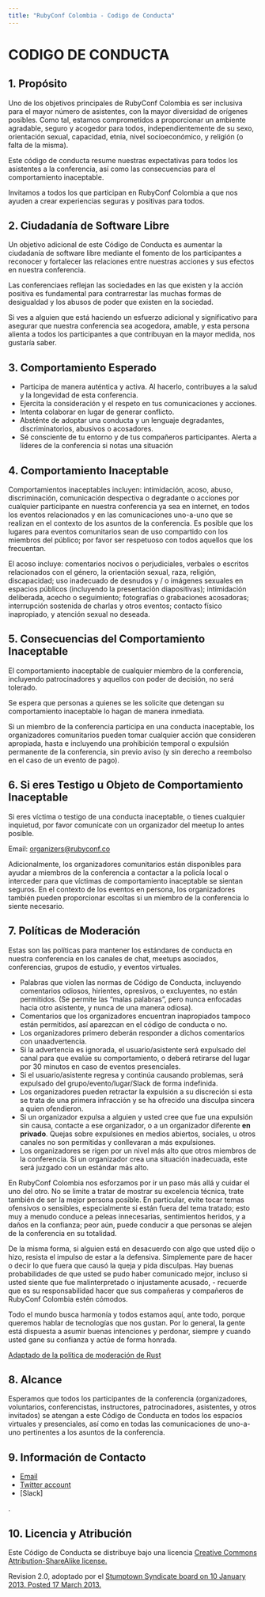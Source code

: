 ```yaml
---
title: "RubyConf Colombia - Codigo de Conducta"
---
```


# CODIGO DE CONDUCTA

## 1. Propósito

Uno de los objetivos principales de RubyConf Colombia es ser inclusiva para el mayor número de asistentes, con la mayor diversidad de orígenes posibles. Como tal, estamos comprometidos a proporcionar un ambiente agradable, seguro y acogedor para todos, independientemente de su sexo, orientación sexual, capacidad, etnia, nivel socioeconómico, y religión (o falta de la misma).

Este código de conducta resume nuestras expectativas para todos los asistentes a la conferencia, así como las consecuencias para el comportamiento inaceptable.

Invitamos a todos los que participan en RubyConf Colombia a que nos ayuden a crear experiencias seguras y positivas para todos.

## 2. Ciudadanía de Software Libre

Un objetivo adicional de este Código de Conducta es aumentar la ciudadanía de software libre mediante el fomento de los participantes a reconocer y fortalecer las relaciones entre nuestras acciones y sus efectos en nuestra conferencia.

Las conferenciaes reflejan las sociedades en las que existen y la acción positiva es fundamental para contrarrestar las muchas formas de desigualdad y los abusos de poder que existen en la sociedad.

Si ves a alguien que está haciendo un esfuerzo adicional y significativo para asegurar que nuestra conferencia sea acogedora, amable, y esta persona alienta a todos los participantes a que contribuyan en la mayor medida, nos gustaría saber.

## 3. Comportamiento Esperado

- Participa de manera auténtica y activa. Al hacerlo, contribuyes a la salud y la longevidad de esta conferencia.
- Ejercita la consideración y el respeto en tus comunicaciones y acciones.
- Intenta colaborar en lugar de generar conflicto.
- Absténte de adoptar una conducta y un lenguaje degradantes, discriminatorios, abusivos o acosadores.
- Sé consciente de tu entorno y de tus compañeros participantes. Alerta a líderes de la conferencia si notas una situación

## 4. Comportamiento Inaceptable

Comportamientos inaceptables incluyen: intimidación, acoso, abuso, discriminación, comunicación despectiva o degradante o acciones por cualquier participante en nuestra conferencia ya sea en internet, en todos los eventos relacionados y en las comunicaciones uno-a-uno que se realizan en el contexto de los asuntos de la conferencia. Es posible que los lugares para eventos comunitarios sean de uso compartido con los miembros del público; por favor ser respetuoso con todos aquellos que los frecuentan.

El acoso incluye: comentarios nocivos o perjudiciales, verbales o escritos relacionados con el género, la orientación sexual, raza, religión, discapacidad; uso inadecuado de desnudos y / o imágenes sexuales en espacios públicos (incluyendo la presentación diapositivas); intimidación deliberada, acecho o seguimiento; fotografías o grabaciones acosadoras; interrupción sostenida de charlas y otros eventos; contacto físico inapropiado, y atención sexual no deseada.

## 5. Consecuencias del Comportamiento Inaceptable

El comportamiento inaceptable de cualquier miembro de la conferencia, incluyendo patrocinadores y aquellos con poder de decisión, no será tolerado.

Se espera que personas a quienes se les solicite que detengan su comportamiento inaceptable lo hagan de manera inmediata.

Si un miembro de la conferencia participa en una conducta inaceptable, los organizadores comunitarios pueden tomar cualquier acción que consideren apropiada, hasta e incluyendo una prohibición temporal o expulsión permanente de la conferencia, sin previo aviso (y sin derecho a reembolso en el caso de un evento de pago).

## 6. Si eres Testigo u Objeto de Comportamiento Inaceptable
Si eres víctima o testigo de una conducta inaceptable, o tienes cualquier inquietud, por favor comunícate con un organizador del meetup lo antes posible.

Email: organizers@rubyconf.co

Adicionalmente, los organizadores comunitarios están disponibles para ayudar a miembros de la conferencia a contactar a la policía local o interceder para que víctimas de comportamiento inaceptable se sientan seguros. En el contexto de los eventos en persona, los organizadores también pueden proporcionar escoltas si un miembro de la conferencia lo siente necesario.

## 7. Políticas de Moderación

Estas son las políticas para mantener los estándares de conducta en nuestra conferencia en los canales de chat, meetups asociados, conferencias, grupos de estudio, y eventos virtuales.

- Palabras que violen las normas de Código de Conducta, incluyendo comentarios odiosos, hirientes, opresivos, o excluyentes, no están permitidos. (Se permite las “malas palabras”, pero nunca enfocadas hacia otro asistente, y nunca de una manera odiosa).
- Comentarios que los organizadores encuentran inapropiados tampoco están permitidos, así aparezcan en el código de conducta o no.
- Los organizadores primero deberán responder a dichos comentarios con unaadvertencia.
- Si la advertencia es ignorada, el usuario/asistente será expulsado del canal para que evalúe su comportamiento, o deberá retirarse del lugar por 30 minutos en caso de eventos presenciales.
- Si el usuario/asistente regresa y continúa causando problemas, será expulsado del grupo/evento/lugar/Slack de forma indefinida.
- Los organizadores pueden retractar la expulsión a su discreción si esta se trata de una primera infracción y se ha ofrecido una disculpa sincera a quien ofendieron.
- Si un organizador expulsa a alguien y usted cree que fue una expulsión sin causa, contacte a ese organizador, o a un organizador diferente <strong>en privado</strong>. Quejas sobre expulsiones en medios abiertos, sociales, u otros canales no son permitidas y conllevaran a más expulsiones.
- Los organizadores se rigen por un nivel más alto que otros miembros de la conferencia. Si un organizador crea una situación inadecuada, este será juzgado con un estándar más alto.

En RubyConf Colombia nos esforzamos por ir un paso más allá y cuidar el uno del otro. No se limite a tratar de mostrar su excelencia técnica, trate también de ser la mejor persona posible. En particular, evite tocar temas ofensivos o sensibles, especialmente si están fuera del tema tratado; esto muy a menudo conduce a peleas innecesarias, sentimientos heridos, y a daños en la confianza; peor aún, puede conducir a que personas se alejen de la conferencia en su totalidad.

De la misma forma, si alguien está en desacuerdo con algo que usted dijo o hizo, resista el impulso de estar a la defensiva. Simplemente pare de hacer o decir lo que fuera que causó la queja y pida disculpas. Hay buenas probabilidades de que usted se pudo haber comunicado mejor, incluso si usted siente que fue malinterpretado o injustamente acusado, - recuerde que es su responsabilidad hacer que sus compañeras y compañeros de RubyConf Colombia estén cómodos.

Todo el mundo busca harmonía y todos estamos aquí, ante todo, porque queremos hablar de tecnologías que nos gustan. Por lo general, la gente está dispuesta a asumir buenas intenciones y perdonar, siempre y cuando usted gane su confianza y actúe de forma honrada.

[Adaptado de la política de moderación de Rust](https://www.rust-lang.org/conduct.html")


## 8. Alcance

Esperamos que todos los participantes de la conferencia (organizadores, voluntarios, conferencistas, instructores, patrocinadores, asistentes, y otros invitados) se atengan a este Código de Conducta en todos los espacios virtuales y presenciales, así como en todas las comunicaciones de uno-a-uno pertinentes a los asuntos de la conferencia.

## 9. Información de Contacto

- [Email](mailto:organizers@rubyconf.co)
- [Twitter account](https://twitter.com/RubyConfCo)
- [Slack]

.
## 10. Licencia y Atribución

Este Código de Conducta se distribuye bajo una licencia [Creative Commons Attribution-ShareAlike license.](http://creativecommons.org/licenses/by-sa/3.0/)

Revision 2.0, adoptado por el [Stumptown Syndicate board on 10 January 2013. Posted 17 March 2013.](http://stumptownsyndicate.org/)

